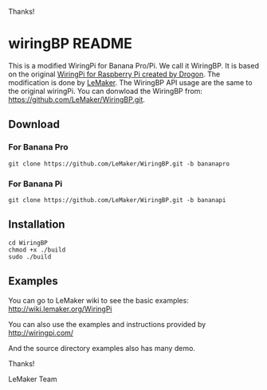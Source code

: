 
 
Thanks!
# wiringBP README

This is a modified WiringPi for Banana Pro/Pi. We call it WiringBP.
It is based on the original [WiringPi for Raspberry Pi created by Drogon](http://wiringpi.com/).
The modification is done by [LeMaker](http://lemaker.org). The WiringBP API usage are the same to the original wiringPi.
You can donwload the WiringBP from:
https://github.com/LeMaker/WiringBP.git.

## Download
### For Banana Pro
    git clone https://github.com/LeMaker/WiringBP.git -b bananapro
### For Banana Pi
    git clone https://github.com/LeMaker/WiringBP.git -b bananapi
## Installation
    cd WiringBP
    chmod +x ./build
    sudo ./build
    
## Examples
You can go to LeMaker wiki to see the basic examples: http://wiki.lemaker.org/WiringPi

You can also use the examples and instructions provided by http://wiringpi.com/

And the source directory examples also has many demo.


Thanks!

LeMaker Team


